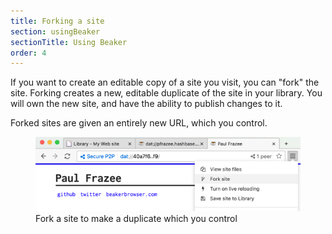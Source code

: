 ```yaml
---
title: Forking a site
section: usingBeaker
sectionTitle: Using Beaker
order: 4
---
```


If you want to create an editable copy of a site you visit, you can "fork" the site. Forking creates a new, editable duplicate of the site in your library. You will own the new site, and have the ability to publish changes to it.

Forked sites are given an entirely new URL, which you control.

<figure>
<img src="/img/docs/tour-fork.png">
<figcaption>Fork a site to make a duplicate which you control</figcaption>
</figure>